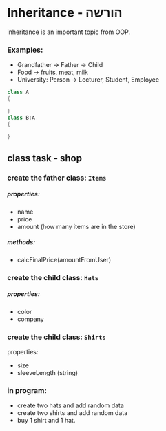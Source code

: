 # Inheritance - הורשה

inheritance is an important topic from OOP.

### Examples:

- Grandfather -> Father -> Child
- Food -> fruits, meat, milk
- University: Person -> Lecturer, Student, Employee

```cs
class A
{

}
class B:A
{

}
```

## class task - shop

### create the father class: `Items`
##### properties:
- name
- price
- amount (how many items are in the store)
##### methods:
- calcFinalPrice(amountFromUser)

### create the child class: `Hats`
##### properties:
- color
- company

### create the child class: `Shirts`
properties:
- size
- sleeveLength (string)

### in program:

- create two hats and add random data
- create two shirts and add random data
- buy 1 shirt and 1 hat.
